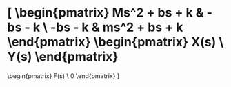 \[
\begin{pmatrix} 
Ms^2 + bs + k & -bs - k \\ 
-bs - k & ms^2 + bs + k 
\end{pmatrix} 
\begin{pmatrix} 
X(s) \\ 
Y(s) 
\end{pmatrix} 
= 
\begin{pmatrix} 
F(s) \\ 
0 
\end{pmatrix}
\]
